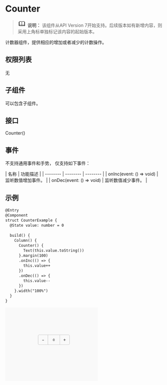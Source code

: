 # Counter

> ![icon-note.gif](public_sys-resources/icon-note.gif) **说明：**
> 该组件从API Version 7开始支持。后续版本如有新增内容，则采用上角标单独标记该内容的起始版本。


计数器组件，提供相应的增加或者减少的计数操作。


## 权限列表

无


## 子组件

可以包含子组件。


## 接口

Counter()


## 事件

不支持通用事件和手势， 仅支持如下事件：

| 名称 | 功能描述 | 
| -------- | -------- | -------- |
| onInc(event:&nbsp;()&nbsp;=&gt;&nbsp;void) | 监听数值增加事件。 | 
| onDec(event:&nbsp;()&nbsp;=&gt;&nbsp;void) | 监听数值减少事件。 | 


## 示例

```
@Entry
@Component
struct CounterExample {
  @State value: number = 0

  build() {
    Column() {
      Counter() {
        Text(this.value.toString())
      }.margin(100)
      .onInc(() => {
        this.value++
      })
      .onDec(() => {
        this.value--
      })
    }.width("100%")
  }
}
```

![zh-cn_image_0000001219982711](figures/zh-cn_image_0000001219982711.gif)
